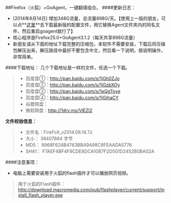 ##Firefox（火狐）+GoAgent，一键翻墙组合。
####更新日志：
* [2014年8月14日] 增加348G流量，总流量898G/天。【使用上一版的朋友，可以点**[这里](http://pan.baidu.com/s/1dDowPjV)**去下载最新版的配置文件，用它替换Agent文件夹内的同名文件，然后重启goagent就行了】
* 核心程序是Firefox25.0+GoAgent3.1.2（每天共享898G流量）
* 新朋友请从下面的地址下载完整的压缩包，本软件不需要安装，下载后将压缩包解压出来，解压路径中最好不要包含中文，然后看一下说明，按说明操作，非常简单。

####下载地址：
几个下载地址是一样的文件，任选一个下载。
> * 百度盘①：http://pan.baidu.com/s/1jGh0ZJo
> * 百度盘②：http://pan.baidu.com/s/1jGzbXOy
> * 百度盘③：http://pan.baidu.com/s/1eQgToye
> * 百度盘④：http://pan.baidu.com/s/1jGihaCY
> * 谷歌网盘：
> * 微软网盘：http://1drv.ms/VlEZl2

**文件校验信息：**

> * 文件名：FireFoX_v2014.08.14.7z
> * 大小：  38407684 字节
> * MD5：  9968F624B4763BB49A98C9FEAADA5776
> * SHA1： F7AEF4BF4F9CDE8DCA10B7F2D501D2452B0BA02A

####注意事项：
* 电脑上需要安装用于火狐的flash插件才可以播放网页视频。
> 用于火狐的Flash插件：http://download.macromedia.com/pub/flashplayer/current/support/install_flash_player.exe